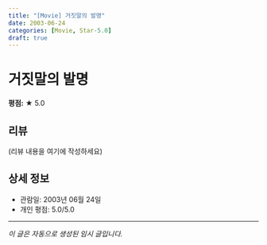 ```yaml
---
title: "[Movie] 거짓말의 발명"
date: 2003-06-24
categories: [Movie, Star-5.0]
draft: true
---
```


# 거짓말의 발명

**평점:** ★ 5.0

## 리뷰

(리뷰 내용을 여기에 작성하세요)

## 상세 정보

- 관람일: 2003년 06월 24일
- 개인 평점: 5.0/5.0

---

*이 글은 자동으로 생성된 임시 글입니다.*
